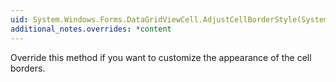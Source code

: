 ```yaml
---
uid: System.Windows.Forms.DataGridViewCell.AdjustCellBorderStyle(System.Windows.Forms.DataGridViewAdvancedBorderStyle,System.Windows.Forms.DataGridViewAdvancedBorderStyle,System.Boolean,System.Boolean,System.Boolean,System.Boolean)
additional_notes.overrides: *content
---
```


<p>Override this method if you want to customize the appearance of the cell borders.</p>


